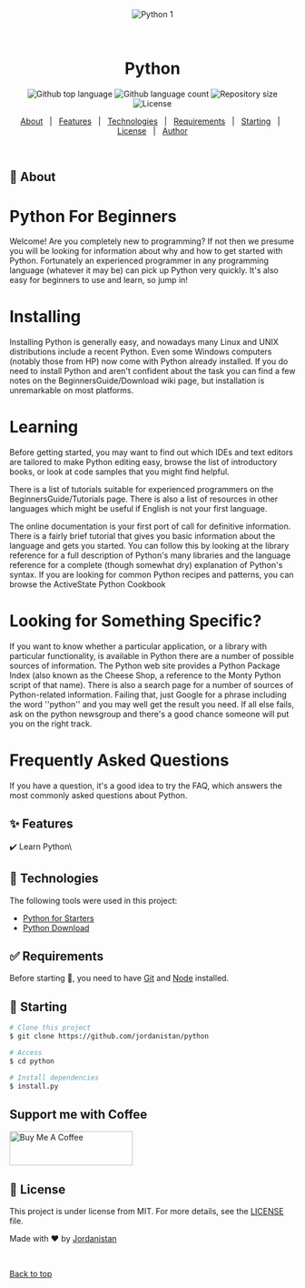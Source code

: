 <div align="center" id="top"> 
  <img src="./.github/app.gif" alt="Python 1" />

  &#xa0;

  <!-- <a href="https://python.netlify.app">Demo</a> -->
</div>

<h1 align="center">Python</h1>

<p align="center">
  <img alt="Github top language" src="https://img.shields.io/github/languages/top/jordanistan/python?color=56BEB8">

  <img alt="Github language count" src="https://img.shields.io/github/languages/count/jordanistan/python?color=56BEB8">

  <img alt="Repository size" src="https://img.shields.io/github/repo-size/jordanistan/python?color=56BEB8">

  <img alt="License" src="https://img.shields.io/github/license/jordanistan/python?color=56BEB8">

  <!-- <img alt="Github issues" src="https://img.shields.io/github/issues/jordanistan/python?color=56BEB8" /> -->

  <!-- <img alt="Github forks" src="https://img.shields.io/github/forks/jordanistan/python?color=56BEB8" /> -->

  <!-- <img alt="Github stars" src="https://img.shields.io/github/stars/jordanistan/python?color=56BEB8" /> -->
</p>

<!-- Status -->

<!-- <h4 align="center"> 
	🚧  Python 1 🚀 Under construction...  🚧
</h4> 

<hr> -->

<p align="center">
  <a href="#dart-about">About</a> &#xa0; | &#xa0; 
  <a href="#sparkles-features">Features</a> &#xa0; | &#xa0;
  <a href="#rocket-technologies">Technologies</a> &#xa0; | &#xa0;
  <a href="#white_check_mark-requirements">Requirements</a> &#xa0; | &#xa0;
  <a href="#checkered_flag-starting">Starting</a> &#xa0; | &#xa0;
  <a href="#memo-license">License</a> &#xa0; | &#xa0;
  <a href="https://github.com/jordanistan" target="_blank">Author</a>
</p>

<br>

## :dart: About ##

# Python For Beginners
Welcome! Are you completely new to programming? If not then we presume you will be looking for information about why and how to get started with Python. Fortunately an experienced programmer in any programming language (whatever it may be) can pick up Python very quickly. It's also easy for beginners to use and learn, so jump in!

# Installing
Installing Python is generally easy, and nowadays many Linux and UNIX distributions include a recent Python. Even some Windows computers (notably those from HP) now come with Python already installed. If you do need to install Python and aren't confident about the task you can find a few notes on the BeginnersGuide/Download wiki page, but installation is unremarkable on most platforms.

# Learning
Before getting started, you may want to find out which IDEs and text editors are tailored to make Python editing easy, browse the list of introductory books, or look at code samples that you might find helpful.

There is a list of tutorials suitable for experienced programmers on the BeginnersGuide/Tutorials page. There is also a list of resources in other languages which might be useful if English is not your first language.

The online documentation is your first port of call for definitive information. There is a fairly brief tutorial that gives you basic information about the language and gets you started. You can follow this by looking at the library reference for a full description of Python's many libraries and the language reference for a complete (though somewhat dry) explanation of Python's syntax. If you are looking for common Python recipes and patterns, you can browse the ActiveState Python Cookbook

# Looking for Something Specific?
If you want to know whether a particular application, or a library with particular functionality, is available in Python there are a number of possible sources of information. The Python web site provides a Python Package Index (also known as the Cheese Shop, a reference to the Monty Python script of that name). There is also a search page for a number of sources of Python-related information. Failing that, just Google for a phrase including the word ''python'' and you may well get the result you need. If all else fails, ask on the python newsgroup and there's a good chance someone will put you on the right track.

# Frequently Asked Questions
If you have a question, it's a good idea to try the FAQ, which answers the most commonly asked questions about Python.



## :sparkles: Features ##

:heavy_check_mark: Learn Python\

## :rocket: Technologies ##

The following tools were used in this project:

- [Python for Starters](https://www.python.org/about/gettingstarted/)
- [Python Download](https://www.python.org/downloads/)


## :white_check_mark: Requirements ##

Before starting :checkered_flag:, you need to have [Git](https://git-scm.com) and [Node](https://nodejs.org/en/) installed.

## :checkered_flag: Starting ##

```bash
# Clone this project
$ git clone https://github.com/jordanistan/python

# Access
$ cd python

# Install dependencies
$ install.py

```

## Support me with Coffee ## 

<a href="https://www.buymeacoffee.com/jordanistan" target="_blank"><img src="https://cdn.buymeacoffee.com/buttons/v2/default-yellow.png" alt="Buy Me A Coffee" style="height: 60px !important;width: 217px !important;" ></a>
## :memo: License ##

This project is under license from MIT. For more details, see the [LICENSE](LICENSE.md) file.


Made with :heart: by <a href="https://github.com/jordanistan" target="_blank">Jordanistan</a>

&#xa0;

<a href="#top">Back to top</a>
